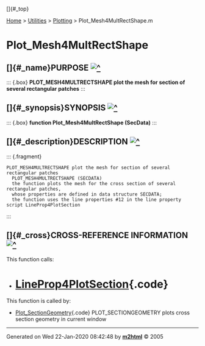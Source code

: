[]{#_top}

<div>

[Home](../../FEDEASLab.html) \> [Utilities](../FEDEASLab.html) \>
[Plotting](FEDEASLab.html) \> Plot_Mesh4MultRectShape.m

</div>

# Plot_Mesh4MultRectShape

## []{#_name}PURPOSE [![\^](../../up.png)](#_top)

::: {.box}
**PLOT_MESH4MULTRECTSHAPE plot the mesh for section of several
rectangular patches**
:::

## []{#_synopsis}SYNOPSIS [![\^](../../up.png)](#_top)

::: {.box}
**function Plot_Mesh4MultRectShape (SecData)**
:::

## []{#_description}DESCRIPTION [![\^](../../up.png)](#_top)

::: {.fragment}
``` {.comment}
PLOT_MESH4MULTRECTSHAPE plot the mesh for section of several rectangular patches
  PLOT_MESH4MULTRECTSHAPE (SECDATA)
  the function plots the mesh for the cross section of several rectangular patches,
  whose properties are defined in data structure SECDATA;
  the function uses the line properties #12 in the line property script LineProp4PlotSection
```
:::

## []{#_cross}CROSS-REFERENCE INFORMATION [![\^](../../up.png)](#_top)

This function calls:

-   [LineProp4PlotSection](LineProp4PlotSection.html "function [Line] = LineProp4PlotSection()"){.code}
    =========================================================================================

This function is called by:

-   [Plot_SectionGeometry](Plot_SectionGeometry.html "function Plot_SectionGeometry (SecData,PlotOpt)"){.code}
    PLOT_SECTIONGEOMETRY plots cross section geometry in current window

------------------------------------------------------------------------

Generated on Wed 22-Jan-2020 08:42:48 by
**[m2html](http://www.artefact.tk/software/matlab/m2html/ "Matlab Documentation in HTML")**
© 2005
